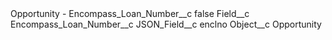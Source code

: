 <?xml version="1.0" encoding="UTF-8"?>
<CustomMetadata xmlns="http://soap.sforce.com/2006/04/metadata" xmlns:xsi="http://www.w3.org/2001/XMLSchema-instance" xmlns:xsd="http://www.w3.org/2001/XMLSchema">
    <label>Opportunity - Encompass_Loan_Number__c</label>
    <protected>false</protected>
    <values>
        <field>Field__c</field>
        <value xsi:type="xsd:string">Encompass_Loan_Number__c</value>
    </values>
    <values>
        <field>JSON_Field__c</field>
        <value xsi:type="xsd:string">enclno</value>
    </values>
    <values>
        <field>Object__c</field>
        <value xsi:type="xsd:string">Opportunity</value>
    </values>
</CustomMetadata>
